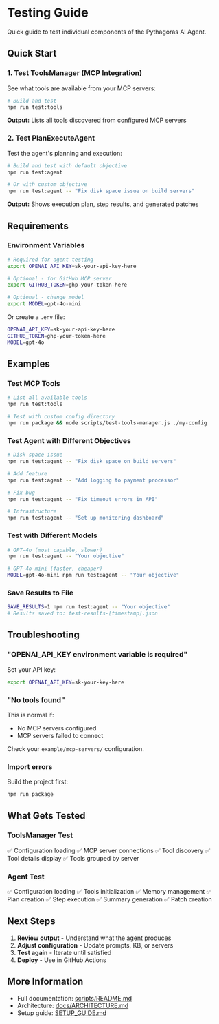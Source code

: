 # Testing Guide

Quick guide to test individual components of the Pythagoras AI Agent.

## Quick Start

### 1. Test ToolsManager (MCP Integration)

See what tools are available from your MCP servers:

```bash
# Build and test
npm run test:tools
```

**Output:** Lists all tools discovered from configured MCP servers

### 2. Test PlanExecuteAgent

Test the agent's planning and execution:

```bash
# Build and test with default objective
npm run test:agent

# Or with custom objective
npm run test:agent -- "Fix disk space issue on build servers"
```

**Output:** Shows execution plan, step results, and generated patches

## Requirements

### Environment Variables

```bash
# Required for agent testing
export OPENAI_API_KEY=sk-your-api-key-here

# Optional - for GitHub MCP server
export GITHUB_TOKEN=ghp-your-token-here

# Optional - change model
export MODEL=gpt-4o-mini
```

Or create a `.env` file:

```bash
OPENAI_API_KEY=sk-your-api-key-here
GITHUB_TOKEN=ghp-your-token-here
MODEL=gpt-4o
```

## Examples

### Test MCP Tools

```bash
# List all available tools
npm run test:tools

# Test with custom config directory
npm run package && node scripts/test-tools-manager.js ./my-config
```

### Test Agent with Different Objectives

```bash
# Disk space issue
npm run test:agent -- "Fix disk space on build servers"

# Add feature
npm run test:agent -- "Add logging to payment processor"

# Fix bug
npm run test:agent -- "Fix timeout errors in API"

# Infrastructure
npm run test:agent -- "Set up monitoring dashboard"
```

### Test with Different Models

```bash
# GPT-4o (most capable, slower)
npm run test:agent -- "Your objective"

# GPT-4o-mini (faster, cheaper)
MODEL=gpt-4o-mini npm run test:agent -- "Your objective"
```

### Save Results to File

```bash
SAVE_RESULTS=1 npm run test:agent -- "Your objective"
# Results saved to: test-results-[timestamp].json
```

## Troubleshooting

### "OPENAI_API_KEY environment variable is required"

Set your API key:

```bash
export OPENAI_API_KEY=sk-your-key-here
```

### "No tools found"

This is normal if:

- No MCP servers configured
- MCP servers failed to connect

Check your `example/mcp-servers/` configuration.

### Import errors

Build the project first:

```bash
npm run package
```

## What Gets Tested

### ToolsManager Test

✅ Configuration loading
✅ MCP server connections
✅ Tool discovery
✅ Tool details display
✅ Tools grouped by server

### Agent Test

✅ Configuration loading
✅ Tools initialization
✅ Memory management
✅ Plan creation
✅ Step execution
✅ Summary generation
✅ Patch creation

## Next Steps

1. **Review output** - Understand what the agent produces
2. **Adjust configuration** - Update prompts, KB, or servers
3. **Test again** - Iterate until satisfied
4. **Deploy** - Use in GitHub Actions

## More Information

- Full documentation: [scripts/README.md](scripts/README.md)
- Architecture: [docs/ARCHITECTURE.md](docs/ARCHITECTURE.md)
- Setup guide: [SETUP_GUIDE.md](SETUP_GUIDE.md)
